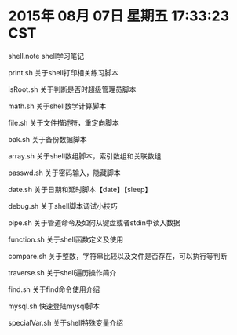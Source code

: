 2015年 08月 07日 星期五 17:33:23 CST
============================================================
shell.note      shell学习笔记

print.sh        关于shell打印相关练习脚本

isRoot.sh       关于判断是否时超级管理员脚本

math.sh         关于shell数学计算脚本

file.sh         关于文件描述符，重定向脚本

bak.sh          关于备份数据脚本

array.sh        关于shell数组脚本，索引数组和关联数组

passwd.sh       关于密码输入，隐藏脚本

date.sh         关于日期和延时脚本【date】【sleep】

debug.sh        关于shell脚本调试小技巧

pipe.sh			关于管道命令及如何从键盘或者stdin中读入数据

function.sh     关于shell函数定义及使用

compare.sh      关于整数，字符串比较以及文件是否存在，可以执行等判断

traverse.sh     关于shell遍历操作简介

find.sh         关于find命令使用介绍

mysql.sh        快速登陆mysql脚本

specialVar.sh   关于shell特殊变量介绍
